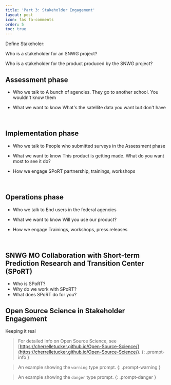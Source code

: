 ```yaml
---
title: 'Part 3: Stakeholder Engagement'
layout: post
icon: fas fa-comments
order: 5
toc: true
---
```


Define Stakeholer:

Who is a stakeholder for an SNWG project?

Who is a stakeholder for the product produced by the SNWG project? 
<br>


## Assessment phase
- Who we talk to
A bunch of agencies. They go to another school. You wouldn't know them

- What we want to know
What's the satellite data you want but don't have
<br>

## Implementation phase
- Who we talk to
People who submitted surveys in the Assessment phase

- What we want to know
This product is getting made. What do you want most to see it do? 

- How we engage 
SPoRT partnership, trainings, workshops
<br>

## Operations phase
- Who we talk to
End users in the federal agencies

- What we want to know
Will you use our product? 

- How we engage 
Trainings, workshops, press releases
<br>

## SNWG MO Collaboration with Short-term Prediction Research and Transition Center (SPoRT)
- Who is SPoRT?
- Why do we work with SPoRT?
- What does SPoRT do for you? 

## Open Source Science in Stakeholder Engagement
Keeping it real

<!-- markdownlint-capture -->
<!-- markdownlint-disable -->

> For detailed info on Open Source Science, see [https://cherrelletucker.github.io/Open-Source-Science/](https://cherrelletucker.github.io/Open-Source-Science/).
{: .prompt-info }

> An example showing the `warning` type prompt.
{: .prompt-warning }

> An example showing the `danger` type prompt.
{: .prompt-danger }
<!-- markdownlint-restore -->
